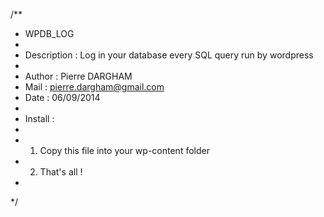 /**
 *	WPDB_LOG
 *
 *	Description : Log in your database every SQL query run by wordpress
 *
 *	Author : Pierre DARGHAM
 *	Mail : pierre.dargham@gmail.com
 *	Date : 06/09/2014
 *
 *	Install :
 *
 *	1. Copy this file into your wp-content folder
 *	2. That's all !
 *
 */
